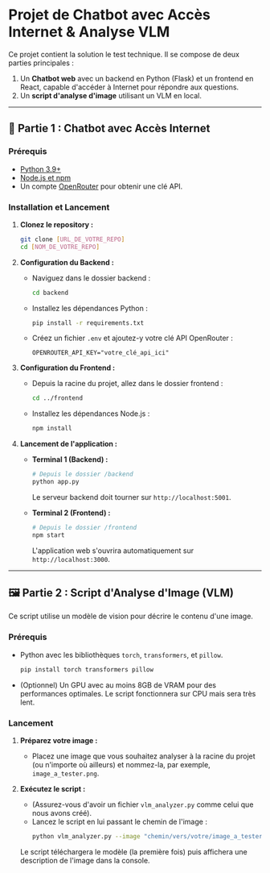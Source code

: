 # Projet de Chatbot avec Accès Internet & Analyse VLM

Ce projet contient la solution le test technique. Il se compose de deux parties principales :

1.  Un **Chatbot web** avec un backend en Python (Flask) et un frontend en React, capable d'accéder à Internet pour répondre aux questions.
2.  Un **script d'analyse d'image** utilisant un VLM en local.

---

## 🚀 Partie 1 : Chatbot avec Accès Internet

### Prérequis

* [Python 3.9+](https://www.python.org/)
* [Node.js et npm](https://nodejs.org/en/)
* Un compte [OpenRouter](https://openrouter.ai/) pour obtenir une clé API.

### Installation et Lancement

1.  **Clonez le repository :**
    ```bash
    git clone [URL_DE_VOTRE_REPO]
    cd [NOM_DE_VOTRE_REPO]
    ```

2.  **Configuration du Backend :**
    * Naviguez dans le dossier backend :
        ```bash
        cd backend
        ```
    * Installez les dépendances Python :
        ```bash
        pip install -r requirements.txt
        ```
    * Créez un fichier `.env` et ajoutez-y votre clé API OpenRouter :
        ```
        OPENROUTER_API_KEY="votre_clé_api_ici"
        ```

3.  **Configuration du Frontend :**
    * Depuis la racine du projet, allez dans le dossier frontend :
        ```bash
        cd ../frontend 
        ```
    * Installez les dépendances Node.js :
        ```bash
        npm install
        ```

4.  **Lancement de l'application :**
    * **Terminal 1 (Backend) :**
        ```bash
        # Depuis le dossier /backend
        python app.py
        ```
        Le serveur backend doit tourner sur `http://localhost:5001`.

    * **Terminal 2 (Frontend) :**
        ```bash
        # Depuis le dossier /frontend
        npm start
        ```
        L'application web s'ouvrira automatiquement sur `http://localhost:3000`.

---

## 🖼️ Partie 2 : Script d'Analyse d'Image (VLM)

Ce script utilise un modèle de vision pour décrire le contenu d'une image.

### Prérequis

* Python avec les bibliothèques `torch`, `transformers`, et `pillow`.
    ```bash
    pip install torch transformers pillow
    ```
* (Optionnel) Un GPU avec au moins 8GB de VRAM pour des performances optimales. Le script fonctionnera sur CPU mais sera très lent.

### Lancement

1.  **Préparez votre image :**
    * Placez une image que vous souhaitez analyser à la racine du projet (ou n'importe où ailleurs) et nommez-la, par exemple, `image_a_tester.png`.

2.  **Exécutez le script :**
    * (Assurez-vous d'avoir un fichier `vlm_analyzer.py` comme celui que nous avons créé).
    * Lancez le script en lui passant le chemin de l'image :
        ```bash
        python vlm_analyzer.py --image "chemin/vers/votre/image_a_tester.png"
        ```
    Le script téléchargera le modèle (la première fois) puis affichera une description de l'image dans la console.